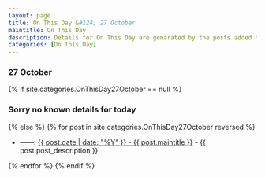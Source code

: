 ```yaml
---
layout: page
title: On This Day &#124; 27 October
maintitle: On This Day
description: Details for On This Day are genarated by the posts added to the website so the content is subject to changes/updates over time.
categories: [On This Day]
---
```


<h3>27 October</h3>

{% if site.categories.OnThisDay27October == null %}
  <h3>Sorry no known details for today</h3>
{% else %}
{% for post in site.categories.OnThisDay27October reversed %}
<ul>
<li> ——: <a href="{{ post.url }}">{{ post.date | date: "%Y" }} - {{ post.maintitle }}</a> - {{ post.post_description }}</li>
</ul>

{% endfor %}
{% endif %}
